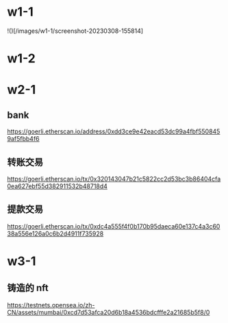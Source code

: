 # w1-1

!()[/images/w1-1/screenshot-20230308-155814]

# w1-2

# w2-1

## bank

https://goerli.etherscan.io/address/0xdd3ce9e42eacd53dc99a4fbf5508459af5fbb4f6

## 转账交易

https://goerli.etherscan.io/tx/0x320143047b21c5822cc2d53bc3b86404cfa0ea627ebf55d382911532b48718d4

## 提款交易

https://goerli.etherscan.io/tx/0xdc4a555f4f0b170b95daeca60e137c4a3c6038a556e126a0c6b2d4911f735928

# w3-1

## 铸造的 nft

https://testnets.opensea.io/zh-CN/assets/mumbai/0xcd7d53afca20d6b18a4536bdcfffe2a21685b5f8/0
